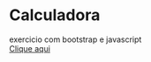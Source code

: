 # Calculadora
 exercicio com bootstrap e javascript
 <br/>
 <a href=" https://vivibraga.github.io/Calculadora/"> Clique aqui</a>
